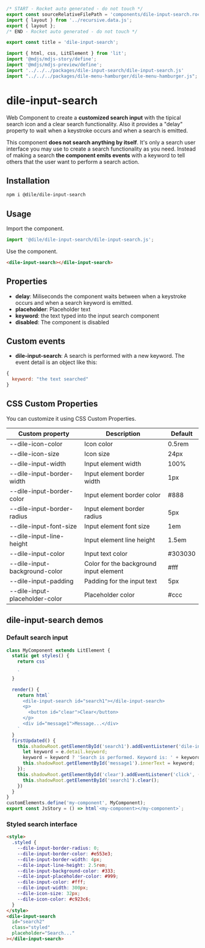 ```js server
/* START - Rocket auto generated - do not touch */
export const sourceRelativeFilePath = 'components/dile-input-search.rocket.md';
import { layout } from '../recursive.data.js';
export { layout };
/* END - Rocket auto generated - do not touch */

export const title = 'dile-input-search';
```

```js script
import { html, css, LitElement } from 'lit'; 
import '@mdjs/mdjs-story/define';
import '@mdjs/mdjs-preview/define';
import '../../../packages/dile-input-search/dile-input-search.js'
import "../../../packages/dile-menu-hamburger/dile-menu-hamburger.js";
```

# dile-input-search

Web Component to create a **customized search input** with the tipical search icon and a clear search functionality. Also it provides a "delay" property to wait when a keystroke occurs and when a search is emitted.

This component **does not search anything by itself**. It's only a search user interface you may use to create a search functionality as you need. Instead of making a search **the component emits events** with a keyword to tell others that the user want to perform a search action.

## Installation

```bash
npm i @dile/dile-input-search
```

## Usage

Import the component.

```javascript
import '@dile/dile-input-search/dile-input-search.js';
```

Use the component.

```html
<dile-input-search></dile-input-search>
```

## Properties

- **delay**: Miliseconds the component waits between when a keystroke occurs and when a search keyword is emitted.
- **placeholder**: Placeholder text
- **keyword**: the text typed into the input search component
- **disabled**: The component is disabled

## Custom events

- **dile-input-search**: A search is performed with a new keyword. The event detail is an object like this:

```javascript
{
  keyword: "the text searched"
}
```

## CSS Custom Properties

You can customize it using CSS Custom Properties.

Custom property | Description | Default
----------------|-------------|---------
--dile-icon-color | Icon color | 0.5rem
--dile-icon-size | Icon size | 24px
--dile-input-width | Input element width | 100%
--dile-input-border-width | Input element border width | 1px
--dile-input-border-color | Input element border color | #888
--dile-input-border-radius | Input element border radius | 5px
--dile-input-font-size | Input element font size | 1em
--dile-input-line-height | Input element line height | 1.5em
--dile-input-color | Input text color | #303030
--dile-input-background-color | Color for the background input element | #fff
--dile-input-padding | Padding for the input text | 5px
--dile-input-placeholder-color | Placeholder color | #ccc

## dile-input-search demos

### Default search input

```js preview-story
class MyComponent extends LitElement {
  static get styles() {
    return css`
      
    `
  }

  render() {
    return html`
      <dile-input-search id="search1"></dile-input-search>
      <p>
        <button id="clear">Clear</button>
      </p>
      <div id="message1">Message...</div>
    `
  }
  firstUpdated() {
    this.shadowRoot.getElementById('search1').addEventListener('dile-input-search', (e) => {
      let keyword = e.detail.keyword;
      keyword = keyword ? 'Search is performed. Keyword is: ' + keyword : 'The keyword is cleared';
      this.shadowRoot.getElementById('message1').innerText = keyword;
    });
    this.shadowRoot.getElementById('clear').addEventListener('click', () => {
      this.shadowRoot.getElementById('search1').clear();
    })
  }
}
customElements.define('my-component', MyComponent);
export const JsStory = () => html`<my-component></my-component>`;
```

### Styled search interface

```html preview-story
<style>
  .styled {
    --dile-input-border-radius: 0;
    --dile-input-border-color: #e553e3;
    --dile-input-border-width: 4px;
    --dile-input-line-height: 2.5rem;
    --dile-input-background-color: #333;
    --dile-input-placeholder-color: #999;
    --dile-input-color: #fff;
    --dile-input-width: 300px;
    --dile-icon-size: 32px;
    --dile-icon-color: #c923c6;
  }
</style>
<dile-input-search 
  id="search2"
  class="styled" 
  placeholder="Search..."
></dile-input-search>
```